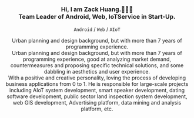 <h3 align="center">
  Hi, I am Zack Huang.👋👋👋  <br> Team Leader of Android, Web, IoTService in Start-Up. 
</h3>

<p align="center">
  <code>Android</code> / 
    <code>Web</code> / 
     <code>AIoT</code>
</p>

<p align="center">
  Urban planning and design background, but with more than 7 years of programming experience.<br/>
    Urban planning and design background, but with more than 7 years of programming experience, good at analyzing market demand, countermeasures and proposing specific technical solutions, and some dabbling in aesthetics and user experience.<br/>
With a positive and creative personality, loving the process of developing business applications from 0 to 1. He is responsible for large-scale projects including AIoT system development, smart speaker development, dating software development, public sector land inspection system development, web GIS development, Advertising platform, data mining and analysis platform, etc.
</p>

<!--
**hchuang1990/hchuang1990** is a ✨ _special_ ✨ repository because its `README.md` (this file) appears on your GitHub profile.

Here are some ideas to get you started:

- 🔭 I’m currently working on ...
- 🌱 I’m currently learning ...
- 👯 I’m looking to collaborate on ...
- 🤔 I’m looking for help with ...
- 💬 Ask me about ...
- 📫 How to reach me: ...
- 😄 Pronouns: ...
- ⚡ Fun fact: ...
-->
